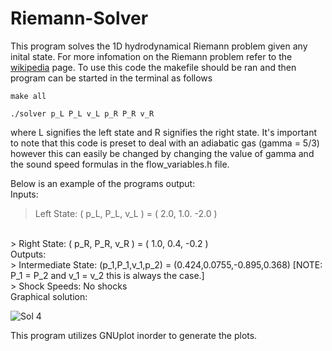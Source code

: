 # Riemann-Solver

This program solves the 1D hydrodynamical Riemann problem given any inital state. For more infomation on the Riemann problem refer to the [wikipedia](https://en.wikipedia.org/wiki/Riemann_problem#:~:text=A%20Riemann%20problem%2C%20named%20after,in%20the%20domain%20of%20interest) page. To use this code the makefile should be ran and then program can be started in the terminal as follows 
```
make all

./solver p_L P_L v_L p_R P_R v_R
```
where L signifies the left state and R signifies the right state. It's important to note that this code is preset to deal with an adiabatic gas (gamma = 5/3) however this can easily be changed by changing the value of gamma and the sound speed formulas in the flow_variables.h file. 

Below is an example of the programs output: 
<br/>
Inputs:
<br/>
>  Left State: ( p_L, P_L, v_L ) = ( 2.0, 1.0. -2.0 )
<br/>
> Right State: ( p_R, P_R, v_R ) = ( 1.0, 0.4, -0.2 )
<br/>
Outputs:
<br/>
> Intermediate State: (p_1,P_1,v_1,p_2) = (0.424,0.0755,-0.895,0.368) [NOTE: P_1 = P_2 and v_1 = v_2 this is always the case.]
<br/>
> Shock Speeds: No shocks
<br/>  
  Graphical solution:
  
  ![Sol 4](https://user-images.githubusercontent.com/60577496/114378234-e4556e80-9b5d-11eb-85c5-c2df8a6030a8.png)
  
  This program utilizes GNUplot inorder to generate the plots.
